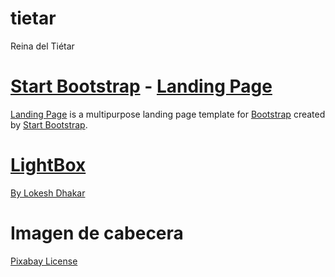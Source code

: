 # tietar
Reina del Tiétar

# [Start Bootstrap](http://startbootstrap.com/) - [Landing Page](http://startbootstrap.com/template-overviews/landing-page/)
[Landing Page](http://startbootstrap.com/template-overviews/landing-page/) is a multipurpose landing page template for [Bootstrap](http://getbootstrap.com/) created by [Start Bootstrap](http://startbootstrap.com/).

# [LightBox](https://lokeshdhakar.com/projects/lightbox2/#license)
[By Lokesh Dhakar](https://lokeshdhakar.com/)

# Imagen de cabecera
[Pixabay License](https://pixabay.com/es/service/license/)

